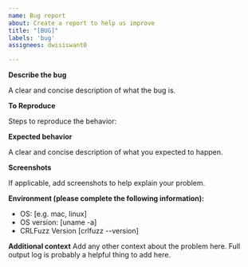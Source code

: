 ```yaml
---
name: Bug report
about: Create a report to help us improve
title: "[BUG]"
labels: 'bug'
assignees: dwisiswant0

---
```


**Describe the bug**

A clear and concise description of what the bug is.

**To Reproduce**

Steps to reproduce the behavior:

**Expected behavior**

A clear and concise description of what you expected to happen.

**Screenshots**

If applicable, add screenshots to help explain your problem.

**Environment (please complete the following information):**

- OS: [e.g. mac, linux]
- OS version: [uname -a]
- CRLFuzz Version [crlfuzz --version]

**Additional context**
Add any other context about the problem here. Full output log is probably a helpful thing to add here.
